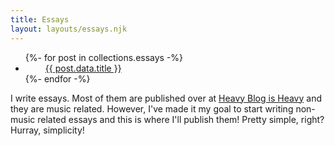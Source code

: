```yaml
---
title: Essays
layout: layouts/essays.njk
---
```


<ul id="collectionList" class="">
{%- for post in collections.essays -%}
  <li><i style="margin-right:1rem;margin-left:1rem;color:#ff8c8c" class="fas fa-moon"></i><a href="{{ post.url | url }}">{{ post.data.title }}</a></li>
{%- endfor -%}
</ul>

I write essays. Most of them are published over at [Heavy Blog is Heavy](www.heavyblogisheavy.com) and they are music related. However, I've made it my goal to start writing non-music related essays and this is where I'll publish them! Pretty simple, right? Hurray, simplicity!